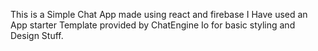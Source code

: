 This is a Simple Chat App made using react and firebase
I Have used an App starter Template provided by ChatEngine Io for basic styling and Design Stuff.
